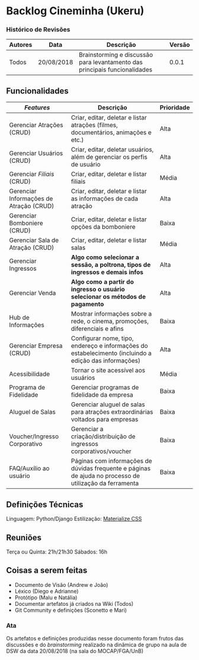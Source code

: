 # Backlog Cineminha (Ukeru)

### Histórico de Revisões
|Autores|Data|Descrição|Versão|
|---|---|---|---|
|Todos|20/08/2018|Brainstorming e discussão para levantamento das principais funcionalidades|0.0.1|

## Funcionalidades

|*Features*|Descrição|Prioridade|
|---|---|---|
|Gerenciar Atrações (CRUD)|Criar, editar, deletar e listar atrações (filmes, documentários, animações e etc.)|Alta|
|Gerenciar Usuários (CRUD)|Criar, editar, deletar usuários, além de gerenciar os perfis de usuário|Alta|
|Gerenciar *Filiais* (CRUD)|Criar, editar, deletar e listar filiais|Média|
|Gerenciar Informações de Atração (CRUD)|Criar, editar, deletar e listar as informações de cada atração|Alta|
|Gerenciar Bomboniere (CRUD)|Criar, editar, deletar e listar opções da bomboniere|Baixa|
|Gerenciar Sala de Atração (CRUD)|Criar, editar, deletar e listar salas|Média|
|Gerenciar Ingressos|**Algo como selecionar a sessão, a poltrona, tipos de ingressos e demais infos**|Alta|
|Gerenciar Venda|**Algo como a partir do ingresso o usuário selecionar os métodos de pagamento**|Alta|
|Hub de Informações|Mostrar informações sobre a rede, o cinema, promoções, diferenciais e afins|Baixa|
|Gerenciar Empresa (CRUD)|Configurar nome, tipo, endereço e informações do estabelecimento (incluindo a edição das informações)|Alta|
|Acessibilidade|Tornar o site acessível aos usuários|Média|
|Programa de Fidelidade|Gerenciar programas de fidelidade da empresa|Baixa|
|Aluguel de Salas|Gerenciar aluguel de salas para atrações extraordinárias voltados para empresas|Baixa|
|Voucher/Ingresso Corporativo|Gerenciar a criação/distribuição de ingressos corporativos/voucher|Baixa|
|FAQ/Auxílio ao usuário|Páginas com informações de dúvidas frequente e páginas de ajuda no processo de utilização da ferramenta|Baixa|



## Definições Técnicas

Linguagem: Python/Django
Estilização: [Materialize CSS](https://materializecss.com/)

## Reuniões
Terça ou Quinta: 21h/21h30
Sábados: 16h

## Coisas a serem feitas
- Documento de Visão (Andrew e João)
- Léxico (Diego e Adrianne)
- Protótipo (Malu e Natália)
- Documentar artefatos já criados na Wiki (Todos)
- Git Community e definições (Sconetto e Mari)

### Ata
Os artefatos e definições produzidas nesse documento foram frutos das discussões e do *brainstorming* realizado na dinâmica de grupo na aula de DSW da data 20/08/2018 (na sala do MOCAP/FGA/UnB)
